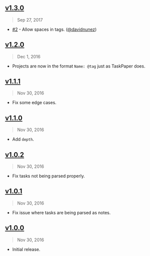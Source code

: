 ## [v1.3.0]
> Sep 27, 2017

- [#2] - Allow spaces in tags. ([@davidnunez])

[#2]: https://github.com/rstacruz/taskpaper.js/issues/2
[@davidnunez]: https://github.com/davidnunez
[v1.3.0]: https://github.com/rstacruz/taskpaper.js/compare/v1.2.0...v1.3.0

## [v1.2.0]
> Dec  1, 2016

- Projects are now in the format `Name: @tag` just as TaskPaper does.

[v1.2.0]: https://github.com/rstacruz/taskpaper.js/compare/v1.1.1...v1.2.0

## [v1.1.1]
> Nov 30, 2016

- Fix some edge cases.

[v1.1.1]: https://github.com/rstacruz/taskpaper.js/compare/v1.1.0...v1.1.1

## [v1.1.0]
> Nov 30, 2016

- Add `depth`.

[v1.1.0]: https://github.com/rstacruz/taskpaper.js/compare/v1.0.2...v1.1.0

## [v1.0.2]
> Nov 30, 2016

- Fix tasks not being parsed properly.

[v1.0.2]: https://github.com/rstacruz/taskpaper.js/compare/v1.0.1...v1.0.2

## [v1.0.1]
> Nov 30, 2016

- Fix issue where tasks are being parsed as notes.

[v1.0.1]: https://github.com/rstacruz/taskpaper.js/compare/v1.0.0...v1.0.1

## [v1.0.0]
> Nov 30, 2016

- Initial release.

[v1.0.0]: https://github.com/rstacruz/taskpaper.js/tree/v1.0.0
